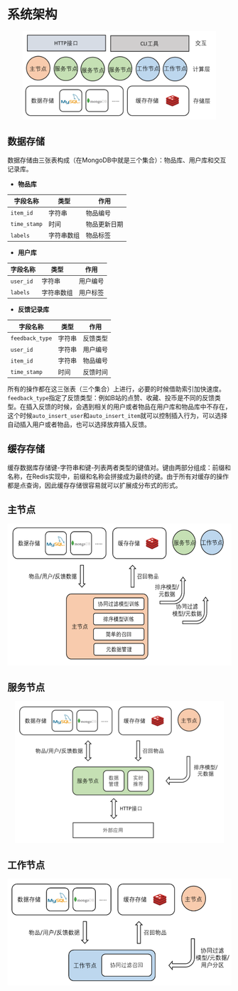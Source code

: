 # 系统架构

<center><img src="img/arch.png" height="200"></center>

## 数据存储

数据存储由三张表构成（在MongoDB中就是三个集合）：物品库、用户库和交互记录库。

- **物品库**

| 字段名称 | 类型 | 作用 |
|-|-|-|
| `item_id` | 字符串 | 物品编号 |
| `time_stamp` | 时间 | 物品更新日期 |
| `labels` | 字符串数组 | 物品标签 |

- **用户库**

| 字段名称 | 类型 | 作用 |
|-|-|-|
| `user_id` | 字符串 | 用户编号 |
| `labels` | 字符串数组 | 用户标签 |

- **反馈记录库**

| 字段名称 | 类型 | 作用 |
|-|-|-|
| `feedback_type` | 字符串 | 反馈类型 |
| `user_id` | 字符串 | 用户编号 |
| `item_id` | 字符串 | 物品编号 |
| `time_stamp` | 时间 | 反馈时间 |

所有的操作都在这三张表（三个集合）上进行，必要的时候借助索引加快速度。`feedback_type`指定了反馈类型：例如B站的点赞、收藏、投币是不同的反馈类型。在插入反馈的时候，会遇到相关的用户或者物品在用户库和物品库中不存在，这个时候`auto_insert_user`和`auto_insert_item`就可以控制插入行为，可以选择自动插入用户或者物品，也可以选择放弃插入反馈。

## 缓存存储

缓存数据库存储键-字符串和键-列表两者类型的键值对。键由两部分组成：前缀和名称，在Redis实现中，前缀和名称会拼接成为最终的键。由于所有对缓存的操作都是点查询，因此缓存存储很容易就可以扩展成分布式的形式。

## 主节点

<center><img src="img/master.png" height="320"></center>

## 服务节点

<center><img src="img/server.png" height="320"></center>

## 工作节点

<center><img src="img/worker.png" height="240"></center>
